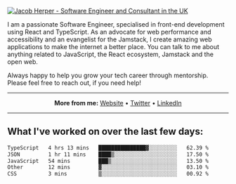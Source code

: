 [![Jacob Herper - Software Engineer and Consultant in the UK](https://res.cloudinary.com/jacobherper/image/upload/v1641506277/gh-image.png)](https://jacobherper.com/)

I am a passionate Software Engineer, specialised in front-end development using React and TypeScript. As an advocate for web performance and accessibility and an evangelist for the Jamstack, I create amazing web applications to make the internet a better place. You can talk to me about anything related to JavaScript, the React ecosystem, Jamstack and the open web.

Always happy to help you grow your tech career through mentorship. Please feel free to reach out, if you need help!

---

<p align="center">
  <strong>More from me:</strong> 
  <a href="https://jacobherper.com/">Website</a> •
  <a href="https://twitter.com/intent/follow?screen_name=jakeherp&tw_p=followbutton">Twitter</a> •
  <a href="https://www.linkedin.com/in/jacobherper/">LinkedIn</a>
</p>

---

## What I've worked on over the last few days:

<!--START_SECTION:waka-->

```txt
TypeScript   4 hrs 13 mins   ███████████████▓░░░░░░░░░   62.39 %
JSON         1 hr 11 mins    ████▒░░░░░░░░░░░░░░░░░░░░   17.50 %
JavaScript   54 mins         ███▒░░░░░░░░░░░░░░░░░░░░░   13.50 %
Other        12 mins         ▓░░░░░░░░░░░░░░░░░░░░░░░░   03.10 %
CSS          3 mins          ▒░░░░░░░░░░░░░░░░░░░░░░░░   00.92 %
```

<!--END_SECTION:waka-->
